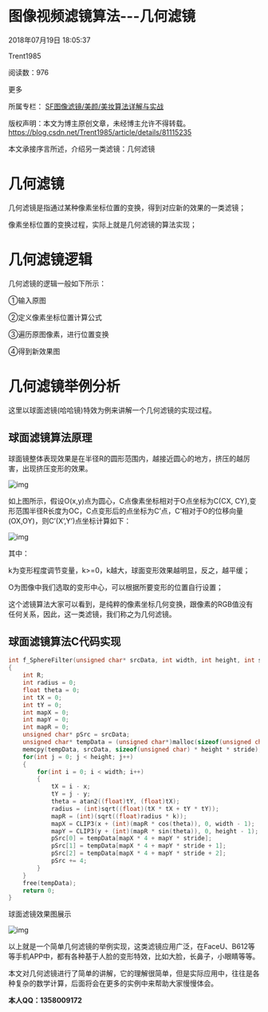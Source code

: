 # 图像视频滤镜算法---几何滤镜

2018年07月19日 18:05:37

 

Trent1985

 

阅读数：976

更多

所属专栏： [SF图像滤镜/美颜/美妆算法详解与实战](https://blog.csdn.net/column/details/25028.html)



 版权声明：本文为博主原创文章，未经博主允许不得转载。	https://blog.csdn.net/Trent1985/article/details/81115235

本文承接序言所述，介绍另一类滤镜：几何滤镜

# 几何滤镜

几何滤镜是指通过某种像素坐标位置的变换，得到对应新的效果的一类滤镜；

像素坐标位置的变换过程，实际上就是几何滤镜的算法实现；

# 几何滤镜逻辑

几何滤镜的逻辑一般如下所示：

①输入原图

②定义像素坐标位置计算公式

③遍历原图像素，进行位置变换

④得到新效果图

# 几何滤镜举例分析

这里以球面滤镜(哈哈镜)特效为例来讲解一个几何滤镜的实现过程。

## 球面滤镜算法原理

球面镜整体表现效果是在半径R的圆形范围内，越接近圆心的地方，挤压的越厉害，出现挤压变形的效果。

![img](https://img-blog.csdn.net/20180719144823682?watermark/2/text/aHR0cHM6Ly9ibG9nLmNzZG4ubmV0L1RyZW50MTk4NQ==/font/5a6L5L2T/fontsize/400/fill/I0JBQkFCMA==/dissolve/70)

如上图所示，假设O(x,y)点为圆心，C点像素坐标相对于O点坐标为C(CX, CY),变形范围半径R长度为OC，C点变形后的点坐标为C’点，C’相对于O的位移向量(OX,OY)，则C’(X’,Y’)点坐标计算如下：

![img](https://img-blog.csdn.net/20180719144952738?watermark/2/text/aHR0cHM6Ly9ibG9nLmNzZG4ubmV0L1RyZW50MTk4NQ==/font/5a6L5L2T/fontsize/400/fill/I0JBQkFCMA==/dissolve/70)

其中：

k为变形程度调节变量，k>=0，k越大，球面变形效果越明显，反之，越平缓；

O为图像中我们选取的变形中心，可以根据所要变形的位置自行设置；

这个滤镜算法大家可以看到，是纯粹的像素坐标几何变换，跟像素的RGB值没有任何关系，因此，这一类滤镜，我们称之为几何滤镜。

## 球面滤镜算法C代码实现

```cpp
int f_SphereFilter(unsigned char* srcData, int width, int height, int stride, int x, int y, int k)
{
	int R;
	int radius = 0;
    float theta = 0;
    int tX = 0;
    int tY = 0;
    int mapX = 0;
    int mapY = 0;
    int mapR = 0;
	unsigned char* pSrc = srcData;
	unsigned char* tempData = (unsigned char*)malloc(sizeof(unsigned char) * height * stride);
	memcpy(tempData, srcData, sizeof(unsigned char) * height * stride);
	for(int j = 0; j < height; j++)
	{
		for(int i = 0; i < width; i++)
		{
			tX = i - x;
            tY = j - y;
            theta = atan2((float)tY, (float)tX);
            radius = (int)sqrt((float)(tX * tX + tY * tY));
            mapR = (int)(sqrt((float)radius * k));
            mapX = CLIP3(x + (int)(mapR * cos(theta)), 0, width - 1);
            mapY = CLIP3(y + (int)(mapR * sin(theta)), 0, height - 1);
			pSrc[0] = tempData[mapX * 4 + mapY * stride];
			pSrc[1] = tempData[mapX * 4 + mapY * stride + 1];
			pSrc[2] = tempData[mapX * 4 + mapY * stride + 2];
			pSrc += 4;
		}
	}
	free(tempData);
	return 0;
}
```

球面滤镜效果图展示

![img](https://img-blog.csdn.net/20180719145124286?watermark/2/text/aHR0cHM6Ly9ibG9nLmNzZG4ubmV0L1RyZW50MTk4NQ==/font/5a6L5L2T/fontsize/400/fill/I0JBQkFCMA==/dissolve/70)

以上就是一个简单几何滤镜的举例实现，这类滤镜应用广泛，在FaceU、B612等等手机APP中，都有各种基于人脸的变形特效，比如大脸，长鼻子，小眼睛等等。

本文对几何滤镜进行了简单的讲解，它的理解很简单，但是实际应用中，往往是各种复杂的数学计算，后面将会在更多的实例中来帮助大家慢慢体会。

**本人QQ：1358009172**